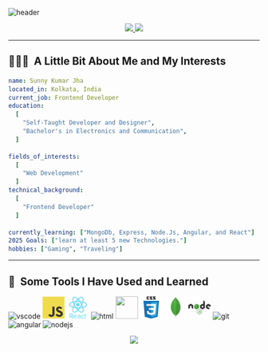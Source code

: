 ![header](https://capsule-render.vercel.app/api?type=waving&color=auto&height=300&section=header&text=Sunny%20Kumar%20Jha&fontSize=90)



<p align="center">
<a href="https://jhasunny.netlify.app/">
  <img height="50" src="https://user-images.githubusercontent.com/46517096/166972883-f5f1d88c-0246-4374-88ac-ded0f2cf0699.png"/>
</a>

<a href="https://www.linkedin.com/in/sunny-kumar-jha-56474618b/">
  <img height="50" src="https://user-images.githubusercontent.com/46517096/166973395-19676cd8-f8ec-4abf-83ff-da8243505b82.png"/>
</a>

---

<h2> 👨🏻‍💻 &nbsp;A Little Bit About Me and My Interests</h2>

```yaml
name: Sunny Kumar Jha
located_in: Kolkata, India
current_job: Frontend Developer
education:
  [
    "Self-Taught Developer and Designer",
    "Bachelor's in Electronics and Communication",
  ]

fields_of_interests:
  [
    "Web Development"
  ]
technical_background:
  [
    "Frontend Developer"
  ]
  
currently_learning: ["MongoDb, Express, Node.Js, Angular, and React"]
2025 Goals: ["learn at least 5 new Technologies."]
hobbies: ["Gaming", "Traveling"]
```
  
---  

<h2> 🚀 &nbsp;Some Tools I Have Used and Learned</h2>
<p align="left">
<img src="https://cdn.jsdelivr.net/gh/devicons/devicon/icons/vscode/vscode-original.svg" alt="vscode" width="45" height="45"/>
<img src="https://raw.githubusercontent.com/devicons/devicon/master/icons/javascript/javascript-original.svg" alt="javascript" width="45" height="45" />
<img src="https://raw.githubusercontent.com/devicons/devicon/master/icons/react/react-original-wordmark.svg" alt="react" width="45" height="45" />

<img src="https://cdn.jsdelivr.net/gh/devicons/devicon/icons/html5/html5-original.svg" alt="html" width="45" height="45"/>
<img src="https://cdn.jsdelivr.net/gh/devicons/devicon@latest/icons/bootstrap/bootstrap-original-wordmark.svg" width="45" height="45" />
<img src="https://raw.githubusercontent.com/devicons/devicon/master/icons/css3/css3-original-wordmark.svg" alt="css3" width="45" height="45" />
<img src="https://raw.githubusercontent.com/devicons/devicon/master/icons/mongodb/mongodb-original.svg" alt="mongodb" width="45" height="45" />

<img src="https://raw.githubusercontent.com/devicons/devicon/master/icons/nodejs/nodejs-original-wordmark.svg" alt="nodejs" width="45" height="45" />
  
<img src="https://cdn.jsdelivr.net/gh/devicons/devicon/icons/git/git-original.svg" alt="git" width="45" height="45"/>

<img src="https://cdn.jsdelivr.net/gh/devicons/devicon/icons/angularjs/angularjs-original.svg" alt="angular" width="45" height="45"/>
<img src="https://cdn.jsdelivr.net/gh/devicons/devicon/icons/nodejs/nodejs-original.svg" alt="nodejs" width="45" height="45"/>


</p>

<p align="center">
  <img src="https://capsule-render.vercel.app/api?type=waving&color=gradient&height=100&section=footer"/>
</p>

